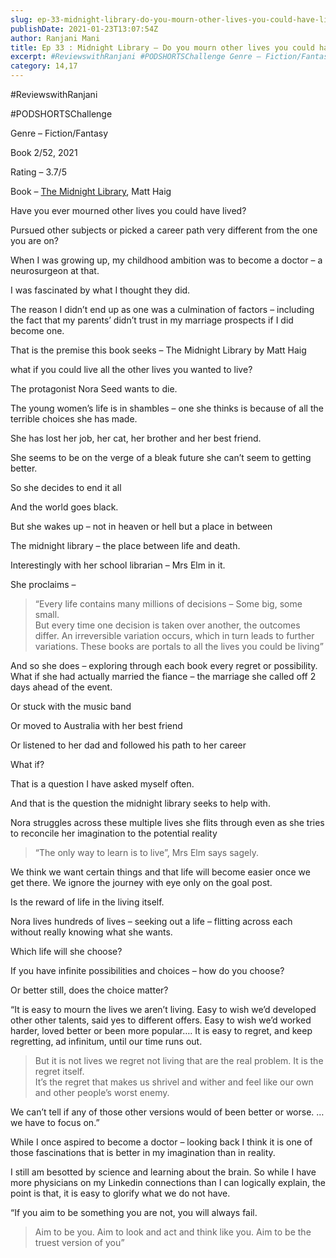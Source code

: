 ```yaml
---
slug: ep-33-midnight-library-do-you-mourn-other-lives-you-could-have-lived
publishDate: 2021-01-23T13:07:54Z
author: Ranjani Mani
title: Ep 33 : Midnight Library – Do you mourn other lives you could have lived? 
excerpt: #ReviewswithRanjani #PODSHORTSChallenge Genre – Fiction/Fantasy Book 2/52, 2021 Rating – 3.7/5 Book – The Midnight Library, Matt Haig Have you ever mourned other lives you could have lived? Pursued other subjects or picked a career path very different from the one you are on? When I was growing up, my childhood ambition was to become  ... 
category: 14,17
---
```


#ReviewswithRanjani

#PODSHORTSChallenge

Genre – Fiction/Fantasy

Book 2/52, 2021

Rating – 3.7/5

Book – [The Midnight Library](https://www.amazon.in/Midnight-Library-Novel-Matt-Haig/dp/0525559477), Matt Haig

Have you ever mourned other lives you could have lived?

Pursued other subjects or picked a career path very different from the one you are on?

When I was growing up, my childhood ambition was to become a doctor – a neurosurgeon at that.

I was fascinated by what I thought they did.

The reason I didn’t end up as one was a culmination of factors – including the fact that my parents’ didn’t trust in my marriage prospects if I did become one.

That is the premise this book seeks – The Midnight Library by Matt Haig

what if you could live all the other lives you wanted to live?

The protagonist Nora Seed wants to die.

The young women’s life is in shambles – one she thinks is because of all the terrible choices she has made.

She has lost her job, her cat, her brother and her best friend.

She seems to be on the verge of a bleak future she can’t seem to getting better.

So she decides to end it all

And the world goes black.

But she wakes up – not in heaven or hell but a place in between

The midnight library – the place between life and death.

Interestingly with her school librarian – Mrs Elm in it.

She proclaims – 

> “Every life contains many millions of decisions – Some big, some small.   
> But every time one decision is taken over another, the outcomes differ. An irreversible variation occurs, which in turn leads to further variations. These books are portals to all the lives you could be living”

And so she does – exploring through each book every regret or possibility. What if she had actually married the fiance – the marriage she called off 2 days ahead of the event.

Or stuck with the music band

Or moved to Australia with her best friend

Or listened to her dad and followed his path to her career

What if?

That is a question I have asked myself often.

And that is the question the midnight library seeks to help with.

Nora struggles across these multiple lives she flits through even as she tries to reconcile her imagination to the potential reality

> “The only way to learn is to live”, Mrs Elm says sagely.

We think we want certain things and that life will become easier once we get there. We ignore the journey with eye only on the goal post.

Is the reward of life in the living itself.

Nora lives hundreds of lives – seeking out a life – flitting across each without really knowing what she wants.

Which life will she choose?

If you have infinite possibilities and choices – how do you choose?

Or better still, does the choice matter?

“It is easy to mourn the lives we aren’t living. Easy to wish we’d developed other other talents, said yes to different offers. Easy to wish we’d worked harder, loved better or been more popular…. It is easy to regret, and keep regretting, ad infinitum, until our time runs out.

> But it is not lives we regret not living that are the real problem. It is the regret itself.  
> It’s the regret that makes us shrivel and wither and feel like our own and other people’s worst enemy.

We can’t tell if any of those other versions would of been better or worse. …we have to focus on.”

While I once aspired to become a doctor – looking back I think it is one of those fascinations that is better in my imagination than in reality.

I still am besotted by science and learning about the brain. So while I have more physicians on my Linkedin connections than I can logically explain, the point is that, it is easy to glorify what we do not have.

“If you aim to be something you are not, you will always fail.

> Aim to be you. Aim to look and act and think like you. Aim to be the truest version of you”